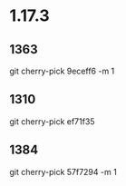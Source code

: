 
# 1.17.3

## 1363
git cherry-pick 9eceff6 -m 1

## 1310
git cherry-pick ef71f35

## 1384
git cherry-pick 57f7294 -m 1
